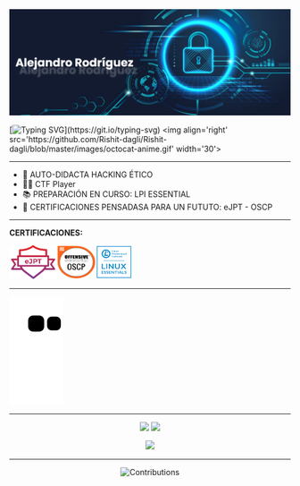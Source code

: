 <!--<img align='left' src="https://media.giphy.com/media/hvRJCLFzcasrR4ia7z/giphy.gif" width="50" >-->
<img src="https://github.com/ARMoreno99/ARMoreno99/blob/main/banner.png" >

  [![Typing SVG](https://readme-typing-svg.herokuapp.com?color=%2307F728&lines=%C2%A1BIENVENIDO++A+MI+GITHUB!)](https://git.io/typing-svg)
  <img align='right' src='https://github.com/Rishit-dagli/Rishit-dagli/blob/master/images/octocat-anime.gif' width='30'>
  
----------------------------------------------

<p align = "left">
 
 - 📕 AUTO-DIDACTA HACKING ÉTICO
 - 👨‍💻 CTF Player
 - 📚 PREPARACIÓN EN CURSO: LPI ESSENTIAL
 - 📑 CERTIFICACIONES PENSADASA PARA UN FUTUTO: eJPT - OSCP
</p>

----------------------------------------------

<p>
  <b>CERTIFICACIONES:</b>
  <p align = "left">
    <img src="https://github.com/ARMoreno99/ARMoreno99/blob/main/eJPT.png" width="85px" height="60px" /><img src="https://github.com/ARMoreno99/ARMoreno99/blob/main/oscp-acclaim.png" width="70px" height="60px" /><img src="https://github.com/ARMoreno99/ARMoreno99/blob/main/LinuxEssentials-Large_0.png" width="65px" height="60px" />
</p> 

 
----------------------------------------------

![Snake animation](https://github.com/rafaballerini/rafaballerini/blob/output/github-contribution-grid-snake.svg)

----------------------------------------------

<p align = "center">
   <a href="https://www.linkedin.com/in/alerodriguezm99" target="_blank"><img src="https://img.shields.io/badge/-LinkedIn-%230077B5?style=for-the-badge&logo=linkedin&logoColor=white" target="_blank"></a> 
   <a href="https://alerodriguezm99.gitbook.io/blog-hacking/" target="_blank"><img src="https://img.shields.io/badge/-gitbook-%230077B5?style=for-the-badge&logo=gitbook&logoColor=white" target="_blank"></a>  
</p>
<p align = "center">
    <img src="https://img.shields.io/badge/Ask%20me-anything-1abc9c.svg" />
</p>
 
----------------------------------------------


<p align = "center">
  <img src="https://raw.githubusercontent.com/nilfalse/nilfalse/master/contributions.gif" alt="Contributions" width="800px" height="112px" />
</p>
